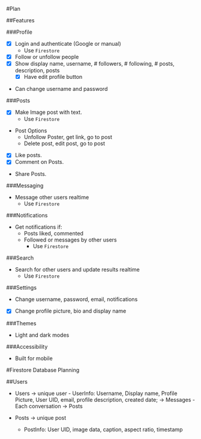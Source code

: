 #Plan

##Features

###Profile
- [x] Login and authenticate (Google or manual)
    - Use `Firestore`
- [x] Follow or unfollow people
- [x] Show display name, username, # followers, # following, # posts, description, posts
    - [x] Have edit profile button
- Can change username and password

###Posts 
- [x] Make Image post with text.
    - Use `Firestore`
- Post Options
    - Unfollow Poster, get link, go to post
    - Delete post, edit post, go to post
- [x] Like posts.
- [x] Comment on Posts.
- Share Posts.

###Messaging
- Message other users realtime
    - Use `Firestore`

###Notifications
- Get notifications if:
    - Posts liked, commented
    - Followed or messages by other users
        - Use `Firestore`

###Search
- Search for other users and update results realtime
    - Use `Firestore`

###Settings
- Change username, password, email, notifications
- [x] Change profile picture, bio and display name

###Themes
- Light and dark modes

###Accessibility 
- Built for mobile


#Firestore Database Planning

##Users
- Users
    -> unique user
        - UserInfo: Username, Display name, Profile Picture, User UID, email, profile description, created date;
        -> Messages
            - Each conversation
        -> Posts

- Posts
    -> unique post
    - PostInfo: User UID, image data, caption, aspect ratio, timestamp
